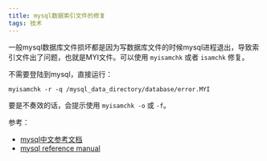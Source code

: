 ```yaml
---
title: mysql数据索引文件的修复
tags: 技术
---
```


一般mysql数据库文件损坏都是因为写数据库文件的时候mysql进程退出，导致索引文件出了问题，也就是MYI文件。可以使用 `myisamchk` 或者 `isamchk` 修复。

不需要登陆到mysql，直接运行：

    myisamchk -r -q /mysql_data_directory/database/error.MYI

要是不奏效的话，会提示使用 `myisamchk -o` 或 `-f`。

参考：

- [mysql中文参考文档](http://doc.99net.net/doc/database/1076488199/index.html)
- [mysql reference manual](http://dev.mysql.com/doc/mysql/en/index.html)
